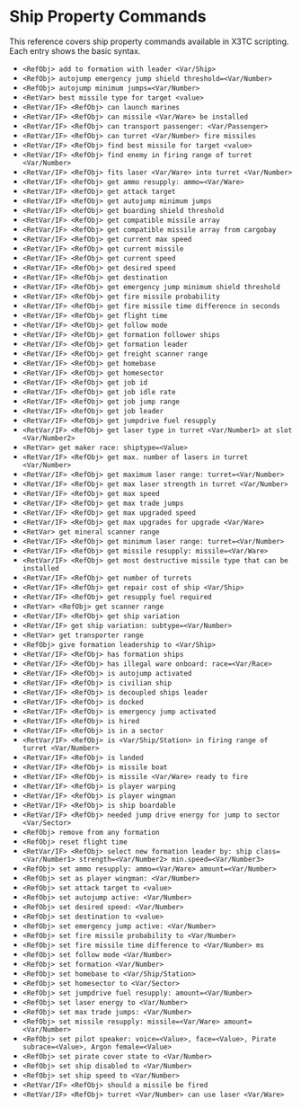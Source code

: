 # Ship Property Commands

This reference covers ship property commands available in X3TC scripting. Each entry shows the basic syntax.

- `<RefObj> add to formation with leader <Var/Ship>`
- `<RefObj> autojump emergency jump shield threshold=<Var/Number>`
- `<RefObj> autojump minimum jumps=<Var/Number>`
- `<RetVar> best missile type for target <value>`
- `<RetVar/IF> <RefObj> can launch marines`
- `<RetVar/IF> <RefObj> can missile <Var/Ware> be installed`
- `<RetVar/IF> <RefObj> can transport passenger: <Var/Passenger>`
- `<RetVar/IF> <RefObj> can turret <Var/Number> fire missiles`
- `<RetVar/IF> <RefObj> find best missile for target <value>`
- `<RetVar/IF> <RefObj> find enemy in firing range of turret <Var/Number>`
- `<RetVar/IF> <RefObj> fits laser <Var/Ware> into turret <Var/Number>`
- `<RetVar/IF> <RefObj> get ammo resupply: ammo=<Var/Ware>`
- `<RetVar/IF> <RefObj> get attack target`
- `<RetVar/IF> <RefObj> get autojump minimum jumps`
- `<RetVar/IF> <RefObj> get boarding shield threshold`
- `<RetVar/IF> <RefObj> get compatible missile array`
- `<RetVar/IF> <RefObj> get compatible missile array from cargobay`
- `<RetVar/IF> <RefObj> get current max speed`
- `<RetVar/IF> <RefObj> get current missile`
- `<RetVar/IF> <RefObj> get current speed`
- `<RetVar/IF> <RefObj> get desired speed`
- `<RetVar/IF> <RefObj> get destination`
- `<RetVar/IF> <RefObj> get emergency jump minimum shield threshold`
- `<RetVar/IF> <RefObj> get fire missile probability`
- `<RetVar/IF> <RefObj> get fire missile time difference in seconds`
- `<RetVar/IF> <RefObj> get flight time`
- `<RetVar/IF> <RefObj> get follow mode`
- `<RetVar/IF> <RefObj> get formation follower ships`
- `<RetVar/IF> <RefObj> get formation leader`
- `<RetVar/IF> <RefObj> get freight scanner range`
- `<RetVar/IF> <RefObj> get homebase`
- `<RetVar/IF> <RefObj> get homesector`
- `<RetVar/IF> <RefObj> get job id`
- `<RetVar/IF> <RefObj> get job idle rate`
- `<RetVar/IF> <RefObj> get job jump range`
- `<RetVar/IF> <RefObj> get job leader`
- `<RetVar/IF> <RefObj> get jumpdrive fuel resupply`
- `<RetVar/IF> <RefObj> get laser type in turret <Var/Number1> at slot <Var/Number2>`
- `<RetVar> get maker race: shiptype=<Value>`
- `<RetVar/IF> <RefObj> get max. number of lasers in turret <Var/Number>`
- `<RetVar/IF> <RefObj> get maximum laser range: turret=<Var/Number>`
- `<RetVar/IF> <RefObj> get max laser strength in turret <Var/Number>`
- `<RetVar/IF> <RefObj> get max speed`
- `<RetVar/IF> <RefObj> get max trade jumps`
- `<RetVar/IF> <RefObj> get max upgraded speed`
- `<RetVar/IF> <RefObj> get max upgrades for upgrade <Var/Ware>`
- `<RetVar> get mineral scanner range`
- `<RetVar/IF> <RefObj> get minimum laser range: turret=<Var/Number>`
- `<RetVar/IF> <RefObj> get missile resupply: missile=<Var/Ware>`
- `<RetVar/IF> <RefObj> get most destructive missile type that can be installed`
- `<RetVar/IF> <RefObj> get number of turrets`
- `<RetVar/IF> <RefObj> get repair cost of ship <Var/Ship>`
- `<RetVar/IF> <RefObj> get resupply fuel required`
- `<RetVar> <RefObj> get scanner range`
- `<RetVar/IF> <RefObj> get ship variation`
- `<RetVar/IF> get ship variation: subtype=<Var/Number>`
- `<RetVar> get transporter range`
- `<RefObj> give formation leadership to <Var/Ship>`
- `<RetVar/IF> <RefObj> has formation ships`
- `<RetVar/IF> <RefObj> has illegal ware onboard: race=<Var/Race>`
- `<RetVar/IF> <RefObj> is autojump activated`
- `<RetVar/IF> <RefObj> is civilian ship`
- `<RetVar/IF> <RefObj> is decoupled ships leader`
- `<RetVar/IF> <RefObj> is docked`
- `<RetVar/IF> <RefObj> is emergency jump activated`
- `<RetVar/IF> <RefObj> is hired`
- `<RetVar/IF> <RefObj> is in a sector`
- `<RetVar/IF> <RefObj> is <Var/Ship/Station> in firing range of turret <Var/Number>`
- `<RetVar/IF> <RefObj> is landed`
- `<RetVar/IF> <RefObj> is missile boat`
- `<RetVar/IF> <RefObj> is missile <Var/Ware> ready to fire`
- `<RetVar/IF> <RefObj> is player warping`
- `<RetVar/IF> <RefObj> is player wingman`
- `<RetVar/IF> <RefObj> is ship boardable`
- `<RetVar/IF> <RefObj> needed jump drive energy for jump to sector <Var/Sector>`
- `<RefObj> remove from any formation`
- `<RefObj> reset flight time`
- `<RetVar/IF> <RefObj> select new formation leader by: ship class=<Var/Number1> strength=<Var/Number2> min.speed=<Var/Number3>`
- `<RefObj> set ammo resupply: ammo=<Var/Ware> amount=<Var/Number>`
- `<RefObj> set as player wingman: <Var/Number>`
- `<RefObj> set attack target to <value>`
- `<RefObj> set autojump active: <Var/Number>`
- `<RefObj> set desired speed: <Var/Number>`
- `<RefObj> set destination to <value>`
- `<RefObj> set emergency jump active: <Var/Number>`
- `<RefObj> set fire missile probability to <Var/Number>`
- `<RefObj> set fire missile time difference to <Var/Number> ms`
- `<RefObj> set follow mode <Var/Number>`
- `<RefObj> set formation <Var/Number>`
- `<RefObj> set homebase to <Var/Ship/Station>`
- `<RefObj> set homesector to <Var/Sector>`
- `<RefObj> set jumpdrive fuel resupply: amount=<Var/Number>`
- `<RefObj> set laser energy to <Var/Number>`
- `<RefObj> set max trade jumps: <Var/Number>`
- `<RefObj> set missile resupply: missile=<Var/Ware> amount=<Var/Number>`
- `<RefObj> set pilot speaker: voice=<Value>, face=<Value>, Pirate subrace=<Value>, Argon female=<Value>`
- `<RefObj> set pirate cover state to <Var/Number>`
- `<RefObj> set ship disabled to <Var/Number>`
- `<RefObj> set ship speed to <Var/Number>`
- `<RetVar/IF> <RefObj> should a missile be fired`
- `<RetVar/IF> <RefObj> turret <Var/Number> can use laser <Var/Ware>`

